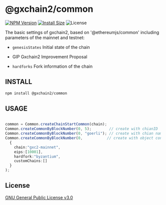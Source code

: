 # @gxchain2/common
[![NPM Version](https://img.shields.io/npm/v/@gxchain2/common)](https://www.npmjs.org/package/@gxchain2/common)
[![Install Size](https://packagephobia.now.sh/badge?p=@gxchain2/common)](https://packagephobia.now.sh/result?p=@gxchain2/common)
![License](https://img.shields.io/npm/l/@gxchain2/common)


The basic settings of gxchain2, based on '@ethereumjs/common' including parameters of the mainnet and testnet: 
- `genesisStates` Initial state of the chain
  
- GIP Gxchain2 Improvement Proposal
  
- `hardforks` Fork information of the chain

## INSTALL

```sh
npm install @gxchain2/common
```

## USAGE

```ts

common = Common.createChainStartCommon(chain);
Common.createCommonByBlockNumber(0, 5);        // create with chianID
Common.createCommonByBlockNumber(0, "goerli"); // create with chian name
Common.createCommonByBlockNumber(0,           // create with object containing chain information
  {
    chain:"gxc2-mainnet",
    eips:[10001],
    hardfork:"byzantium",
    customChains:[]
  }
);
```

## License

[GNU General Public License v3.0](https://www.gnu.org/licenses/gpl-3.0.en.html)
